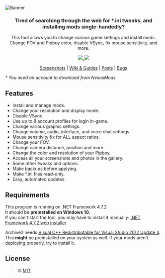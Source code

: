 ![Banner](https://github.com/FelisDiligens/Fallout76-QuickConfiguration/raw/master/Images/banner_github.png)

<h3 align="center">
  Tired of searching through the web for *.ini tweaks, and installing mods single-handedly?
</h3>

<p align="center">
  This tool allows you to change various game settings and install mods.<br>
  Change FOV and Pipboy color, disable VSync, fix mouse sensitivity, and more.
</p>
  
<p align="center">
  <a href="https://github.com/FelisDiligens/Fallout76-QuickConfiguration/releases">
    <img src="https://github.com/FelisDiligens/Fallout76-QuickConfiguration/raw/master/Images/getitfromgithub_button.png"/>
  </a>
  <a href="https://www.nexusmods.com/fallout76/mods/546?tab=files">
    <img src="https://github.com/FelisDiligens/Fallout76-QuickConfiguration/raw/master/Images/getitfromnexusmods_button.png"/>
  </a>
</p>

<p align="center">
  <a href="https://www.nexusmods.com/fallout76/mods/546?tab=images">Screenshots</a> |
  <a href="https://github.com/FelisDiligens/Fallout76-QuickConfiguration/wiki">Wiki & Guides</a> |
  <a href="https://www.nexusmods.com/fallout76/mods/546?tab=posts">Posts</a> |
  <a href="https://www.nexusmods.com/fallout76/mods/546?tab=bugs">Bugs</a>
</p>

_* You need an account to download from NexusMods_

## Features
* Install and manage mods.
* Change your resolution and display mode.
* Disable VSync.
* Use up to 8 account profiles for login in-game.
* Change various graphic settings.
* Change volume, audio, interface, and voice chat settings.
* Mouse sensitivity fix for ALL aspect ratios.
* Change your FOV.
* Change camera distance, position and more.
* Change the color and resolution of your Pipboy.
* Access all your screenshots and photos in the gallery.
* Some other tweaks and options.
* Make backups before applying.
* Make *.ini files read-only.
* Easy, automated updates.

## Requirements
This program is running on .NET Framework 4.7.2\
It should be **preinstalled on Windows 10.**\
If you can't start the tool, you may have to install it manually: [.NET Framework 4.7.2 web installer](https://dotnet.microsoft.com/download/dotnet-framework/net472)

Archive2 needs [Visual C++ Redistributable for Visual Studio 2012 Update 4](https://www.microsoft.com/en-us/download/details.aspx?id=30679).\
This **might** be preinstalled on your system as well. If your mods aren't deploying properly, try to install it.

## License

> © [MIT](https://github.com/FelisDiligens/Fallout76-QuickConfiguration/blob/master/LICENSE)
